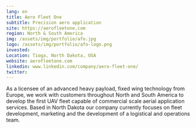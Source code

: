 ```yaml
---
lang: en
title: Aero Fleet One
subtitle: Precision aero application
site: https://aerofleetone.com
region: North & South America
img: /assets/img/portfolio/afo.jpg
logo: /assets/img/portfolio/afo-logo.png
invested:
Location: Tioga, North Dakota, USA
website: aerofleetone.com
linkedin: www.linkedin.com/company/aero-fleet-one/
twitter:
---
```


As a licensee of an advanced heavy payload, fixed wing technology from Europe, we work with customers throughout North and South America to develop the first UAV fleet capable of commercial scale aerial application services. Based in North Dakota our company currently focuses on fleet development, marketing and the development of a logistical and operations team.
